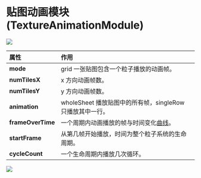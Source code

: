 # 贴图动画模块(TextureAnimationModule)

![](particle-system/texture_animation.png)

属性| 作用
:---|:---
**mode** | grid 一张贴图包含一个粒子播放的动画帧。
**numTilesX** | x 方向动画帧数。
**numTilesY** | y 方向动画帧数。
**animation** | wholeSheet 播放贴图中的所有帧，singleRow 只播放其中一行。
**frameOverTime** | 一个周期内动画播放的帧与时间变化[曲线](editor/curve-editor.md)。
**startFrame** | 从第几帧开始播放，时间为整个粒子系统的生命周期。
**cycleCount** | 一个生命周期内播放几次循环。

![](particle-system/texture_animation.gif)